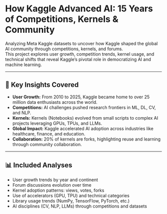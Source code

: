 # How Kaggle Advanced AI: 15 Years of Competitions, Kernels & Community

Analyzing Meta Kaggle datasets to uncover how Kaggle shaped the global AI community through competitions, kernels, and forums.  
This project explores user growth, competition trends, kernel usage, and technical shifts that reveal Kaggle’s pivotal role in democratizing AI and machine learning.

---

## 🚀 Key Insights Covered

- **User Growth:** From 2010 to 2025, Kaggle became home to over 25 million data enthusiasts across the world.
- **Competitions:** AI challenges pushed research frontiers in ML, DL, CV, and NLP.
- **Kernels:** Kernels (Notebooks) evolved from small scripts to complex AI projects leveraging GPUs, TPUs, and LLMs.
- **Global Impact:** Kaggle accelerated AI adoption across industries like healthcare, finance, and education.
- **Collaboration:** 20% of kernels are forks, highlighting reuse and learning through community collaboration.

---

## 📊 Included Analyses

- User growth trends by year and continent
- Forum discussions evolution over time
- Kernel adoption patterns: views, votes, forks
- Use of accelerators (GPU, TPU) and technical categories
- Library usage trends (NumPy, TensorFlow, PyTorch, etc.)
- AI disciplines (CV, NLP, LLMs) through competitions and datasets
